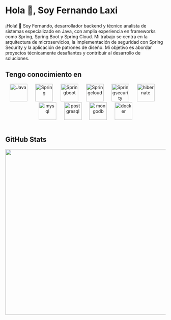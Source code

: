 <h1 align="left">Hola 👋, Soy Fernando Laxi</h1>

###

¡Hola! 👋 Soy Fernando, desarrollador backend y técnico analista de sistemas especializado en Java, con amplia experiencia en frameworks como Spring, Spring Boot y Spring Cloud. Mi trabajo se centra en la arquitectura de microservicios, la implementación de seguridad con Spring Security y la aplicación de patrones de diseño. Mi objetivo es abordar proyectos técnicamente desafiantes y contribuir al desarrollo de soluciones.

 ## Tengo conocimiento en

<div align="center">
  <img src="https://user-images.githubusercontent.com/25181517/117201156-9a724800-adec-11eb-9a9d-3cd0f67da4bc.png" height="55" alt="Java"/>
  <img width="17" />
  <img src="https://user-images.githubusercontent.com/25181517/117201470-f6d56780-adec-11eb-8f7c-e70e376cfd07.png" height="55" alt="Spring"/>
  <img width="17" />
  <img src="https://www.fontana.com.ar/wp-content/uploads/2018/10/spring-boot-logo.png" height="55" alt="Springboot"/>
  <img width="17" />
  <img src="https://i0.wp.com/www.e4developer.com/wp-content/uploads/2018/01/spring-cloud-logo.png?resize=768%2C723&ssl=1" height="55" alt="Springcloud"/>
  <img width="17" />
  <img src="https://spring.io/img/projects/spring-security.svg" height="55" alt="Springsecurity"/>
  <img width="17" />
  <img src="https://user-images.githubusercontent.com/25181517/117207493-49665200-adf4-11eb-808e-a9c0fcc2a0a0.png" height="55" alt="hibernate"/>
  <img width="17" />
  <img src="https://user-images.githubusercontent.com/25181517/183896128-ec99105a-ec1a-4d85-b08b-1aa1620b2046.png" height="55" alt="mysql"/>
  <img width="17" />
  <img src="https://user-images.githubusercontent.com/25181517/117208740-bfb78400-adf5-11eb-97bb-09072b6bedfc.png" height="55" alt="postgresql"/>
  <img width="17" />
  <img src="https://cdn.jsdelivr.net/gh/devicons/devicon/icons/mongodb/mongodb-original.svg" height="55" alt="mongodb"/>
  <img width="17" />
  <img src="https://user-images.githubusercontent.com/25181517/117207330-263ba280-adf4-11eb-9b97-0ac5b40bc3be.png" height="55" alt="docker"/>
</div>


<br>

## GitHub Stats
<div align="center">
 <a href="#"><img src="https://stats.hyo.dev/api/github-stats-advanced?login=ferlaxi" width="520" /></a>
<div/>
